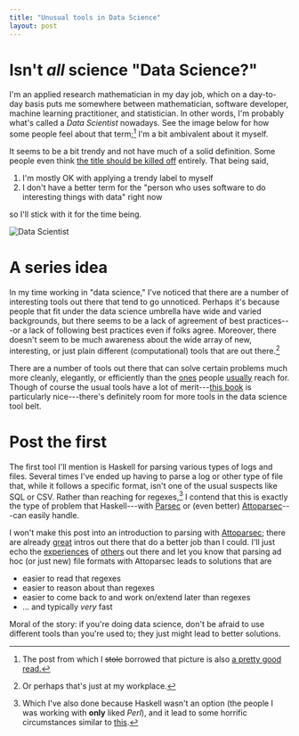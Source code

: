 ```yaml
---
title: "Unusual tools in Data Science"
layout: post
---
```


# Isn't *all* science "Data Science?"
I'm an applied research mathematician in my day job, which on a day-to-day
basis puts me somewhere between mathematician, software developer, machine
learning practitioner, and statistician.
In other words, I'm probably what's called a *Data Scientist* nowadays.
See the image below for how some people feel about that term;[^1] I'm a bit
ambivalent about it myself.

It seems to be a bit trendy and not have much of a solid definition.
Some people even think [the title should be killed
off](http://blogs.wsj.com/cio/2014/04/30/its-already-time-to-kill-the-data-scientist-title/)
entirely.
That being said,

1. I'm mostly OK with applying a trendy label to myself
2. I don't have a better term for the "person who uses software to do
   interesting things with data" right now

so I'll stick with it for the time being.

![Data
Scientist](https://d262ilb51hltx0.cloudfront.net/max/800/1*194NFTNMbRww0eTlhHfqlQ.png)

# A series idea
In my time working in "data science," I've noticed that there are a number of
interesting tools out there that tend to go unnoticed.
Perhaps it's because people that fit under the data science umbrella have wide
and varied backgrounds, but there seems to be a lack of agreement of best
practices---or a lack of following best practices even if folks agree.
Moreover, there doesn't seem to be much awareness about the wide array of new,
interesting, or just plain different (computational) tools that are out
there.[^2]

There are a number of tools out there that can solve certain problems much more
cleanly, elegantly, or efficiently than the [ones](http://www.r-project.org/)
people
[usually](https://www.kaggle.com/wiki/GettingStartedWithPythonForDataScience)
reach for.
Though of course the usual tools have a lot of merit---[this
book](http://shop.oreilly.com/product/0636920023784.do) is particularly
nice---there's definitely room for more tools in the data science tool belt.

# Post the first
The first tool I'll mention is Haskell for parsing various types of logs and
files.
Several times I've ended up having to parse a log or other type of file that,
while it follows a specific format, isn't one of the usual suspects like SQL or
CSV.
Rather than reaching for regexes,[^3] I contend that this is exactly the type
of problem that Haskell---with
[Parsec](http://hackage.haskell.org/package/parsec) or (even better)
[Attoparsec](https://hackage.haskell.org/package/attoparsec)---can easily
handle.

I won't make this post into an introduction to parsing with
[Attoparsec](https://github.com/bos/attoparsec); there are
already
[great](https://www.fpcomplete.com/school/starting-with-haskell/libraries-and-frameworks/text-manipulation/attoparsec)
intros out there that do a better job than I could.
I'll just echo the
[experiences](http://newartisans.com/2012/08/parsing-with-haskell-and-attoparsec/)
of
[others](https://variadic.me/posts/2012-02-25-adventures-in-parsec-attoparsec.html)
out there and let you know that parsing ad hoc (or just new) file formats with
Attoparsec leads to solutions that are

- easier to read that regexes
- easier to reason about than regexes
- easier to come back to and work on/extend later than regexes
- ... and typically *very* fast

Moral of the story: if you're doing data science, don't be afraid to use
different tools than you're used to; they just might lead to better solutions.

[^1]: The post from which I <s>stole</s> borrowed that picture is also [a pretty good read.](http://slantedwindows.com/why-you-already-are-a-data-scientist-its-just-may-not-be-your-job-title/)
[^2]: Or perhaps that's just at my workplace.
[^3]: Which I've also done because Haskell wasn't an option (the people I was working with **only** liked *Perl*), and it lead to some horrific circumstances similar to [this](http://stackoverflow.com/questions/1732348/regex-match-open-tags-except-xhtml-self-contained-tags/1732454#1732454).
